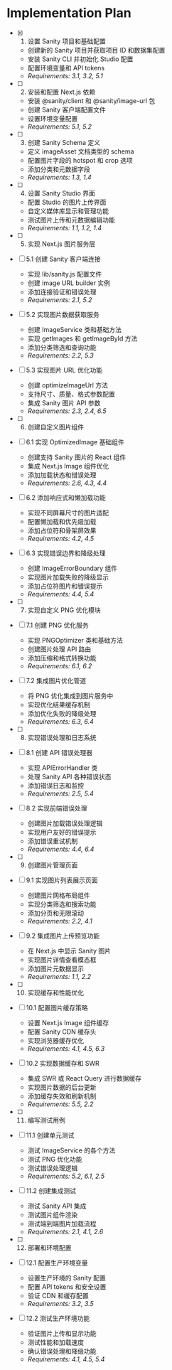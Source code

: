 # Implementation Plan

- [x] 1. 设置 Sanity 项目和基础配置
  - 创建新的 Sanity 项目并获取项目 ID 和数据集配置
  - 安装 Sanity CLI 并初始化 Studio 配置
  - 配置环境变量和 API tokens
  - _Requirements: 3.1, 3.2, 5.1_

- [ ] 2. 安装和配置 Next.js 依赖
  - 安装 @sanity/client 和 @sanity/image-url 包
  - 创建 Sanity 客户端配置文件
  - 设置环境变量配置
  - _Requirements: 5.1, 5.2_

- [ ] 3. 创建 Sanity Schema 定义
  - 定义 imageAsset 文档类型的 schema
  - 配置图片字段的 hotspot 和 crop 选项
  - 添加分类和元数据字段
  - _Requirements: 1.3, 1.4_

- [ ] 4. 设置 Sanity Studio 界面
  - 配置 Studio 的图片上传界面
  - 自定义媒体库显示和管理功能
  - 测试图片上传和元数据编辑功能
  - _Requirements: 1.1, 1.2, 1.4_

- [ ] 5. 实现 Next.js 图片服务层
- [ ] 5.1 创建 Sanity 客户端连接
  - 实现 lib/sanity.js 配置文件
  - 创建 image URL builder 实例
  - 添加连接验证和错误处理
  - _Requirements: 2.1, 5.2_

- [ ] 5.2 实现图片数据获取服务
  - 创建 ImageService 类和基础方法
  - 实现 getImages 和 getImageById 方法
  - 添加分类筛选和查询功能
  - _Requirements: 2.2, 5.3_

- [ ] 5.3 实现图片 URL 优化功能
  - 创建 optimizeImageUrl 方法
  - 支持尺寸、质量、格式参数配置
  - 集成 Sanity 图片 API 参数
  - _Requirements: 2.3, 2.4, 6.5_

- [ ] 6. 创建自定义图片组件
- [ ] 6.1 实现 OptimizedImage 基础组件
  - 创建支持 Sanity 图片的 React 组件
  - 集成 Next.js Image 组件优化
  - 添加加载状态和错误处理
  - _Requirements: 2.6, 4.3, 4.4_

- [ ] 6.2 添加响应式和懒加载功能
  - 实现不同屏幕尺寸的图片适配
  - 配置懒加载和优先级加载
  - 添加占位符和骨架屏效果
  - _Requirements: 4.2, 4.5_

- [ ] 6.3 实现错误边界和降级处理
  - 创建 ImageErrorBoundary 组件
  - 实现图片加载失败的降级显示
  - 添加占位符图片和错误提示
  - _Requirements: 4.4, 5.4_

- [ ] 7. 实现自定义 PNG 优化模块
- [ ] 7.1 创建 PNG 优化服务
  - 实现 PNGOptimizer 类和基础方法
  - 创建图片处理 API 路由
  - 添加压缩和格式转换功能
  - _Requirements: 6.1, 6.2_

- [ ] 7.2 集成图片优化管道
  - 将 PNG 优化集成到图片服务中
  - 实现优化结果缓存机制
  - 添加优化失败的降级处理
  - _Requirements: 6.3, 6.4_

- [ ] 8. 实现错误处理和日志系统
- [ ] 8.1 创建 API 错误处理器
  - 实现 APIErrorHandler 类
  - 处理 Sanity API 各种错误状态
  - 添加错误日志和监控
  - _Requirements: 2.5, 5.4_

- [ ] 8.2 实现前端错误处理
  - 创建图片加载错误处理逻辑
  - 实现用户友好的错误提示
  - 添加错误重试机制
  - _Requirements: 4.4, 6.4_

- [ ] 9. 创建图片管理页面
- [ ] 9.1 实现图片列表展示页面
  - 创建图片网格布局组件
  - 实现分类筛选和搜索功能
  - 添加分页和无限滚动
  - _Requirements: 2.2, 4.1_

- [ ] 9.2 集成图片上传预览功能
  - 在 Next.js 中显示 Sanity 图片
  - 实现图片详情查看模态框
  - 添加图片元数据显示
  - _Requirements: 1.1, 2.2_

- [ ] 10. 实现缓存和性能优化
- [ ] 10.1 配置图片缓存策略
  - 设置 Next.js Image 组件缓存
  - 配置 Sanity CDN 缓存头
  - 实现浏览器缓存优化
  - _Requirements: 4.1, 4.5, 6.3_

- [ ] 10.2 实现数据缓存和 SWR
  - 集成 SWR 或 React Query 进行数据缓存
  - 实现图片数据的后台更新
  - 添加缓存失效和刷新机制
  - _Requirements: 5.5, 2.2_

- [ ] 11. 编写测试用例
- [ ] 11.1 创建单元测试
  - 测试 ImageService 的各个方法
  - 测试 PNG 优化功能
  - 测试错误处理逻辑
  - _Requirements: 5.2, 6.1, 2.5_

- [ ] 11.2 创建集成测试
  - 测试 Sanity API 集成
  - 测试图片组件渲染
  - 测试端到端图片加载流程
  - _Requirements: 2.1, 4.1, 2.6_

- [ ] 12. 部署和环境配置
- [ ] 12.1 配置生产环境变量
  - 设置生产环境的 Sanity 配置
  - 配置 API tokens 和安全设置
  - 验证 CDN 和缓存配置
  - _Requirements: 3.2, 3.5_

- [ ] 12.2 测试生产环境功能
  - 验证图片上传和显示功能
  - 测试性能和加载速度
  - 确认错误处理和降级功能
  - _Requirements: 4.1, 4.5, 5.4_
